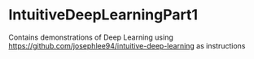 # IntuitiveDeepLearningPart1
Contains demonstrations of Deep Learning using https://github.com/josephlee94/intuitive-deep-learning as instructions

